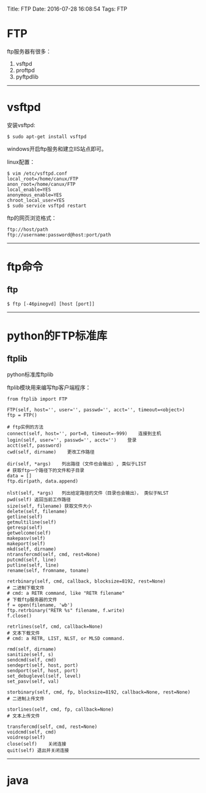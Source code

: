 Title: FTP
Date: 2016-07-28 16:08:54
Tags: FTP



# FTP

ftp服务器有很多：

1. vsftpd
2. proftpd
3. pyftpdlib

***

# vsftpd

安装vsftpd:

    $ sudo apt-get install vsftpd

windows开启ftp服务和建立IIS站点即可。

linux配置：

    $ vim /etc/vsftpd.conf
    local_root=/home/canux/FTP
    anon_root=/home/canux/FTP
    local_enable=YES
    anonymous_enable=YES
    chroot_local_user=YES
    $ sudo service vsftpd restart

ftp的网页浏览格式：

    ftp://host/path
    ftp://username:password@host:port/path

***

# ftp命令

## ftp

    $ ftp [-46pinegvd] [host [port]]

***

# python的FTP标准库

## ftplib

python标准库ftplib

ftplib模块用来编写ftp客户端程序：

    from ftplib import FTP

    FTP(self, host='', user='', passwd='', acct='', timeout=<object>)
    ftp = FTP()

    # ftp实例的方法
    connect(self, host='', port=0, timeout=-999)    连接到主机
    login(self, user='', passwd='', acct='')    登录
    acct(self, password)
    cwd(self, dirname)    更改工作路径

    dir(self, *args)    列出路径（文件也会输出）, 类似于LIST
    # 获取ftp一个路径下的文件和子目录
    data = []
    ftp.dir(path, data.append)

    nlst(self, *args)   列出给定路径的文件（目录也会输出）， 类似于NLST
    pwd(self) 返回当前工作路径
    size(self, filename) 获取文件大小
    delete(self, filename)
    getline(self)
    getmultiline(self)
    getresp(self)
    getwelcome(self)
    makepasv(self)
    makeport(self)
    mkd(self, dirname)
    ntransfercmd(self, cmd, rest=None)
    putcmd(self, line)
    putline(self, line)
    rename(self, fromname, toname)

    retrbinary(self, cmd, callback, blocksize=8192, rest=None)
    # 二进制下载文件
    # cmd: a RETR command, like "RETR filename"
    # 下载ftp服务器的文件
    f = open(filename, 'wb')
    ftp.retrbinary("RETR %s" filename, f.write)
    f.close()

    retrlines(self, cmd, callback=None)
    # 文本下载文件
    # cmd: a RETR, LIST, NLST, or MLSD command.

    rmd(self, dirname)
    sanitize(self, s)
    sendcmd(self, cmd)
    sendeprt(self, host, port)
    sendport(self, host, port)
    set_debuglevel(self, level)
    set_pasv(self, val)

    storbinary(self, cmd, fp, blocksize=8192, callback=None, rest=None)
    # 二进制上传文件

    storlines(self, cmd, fp, callback=None)
    # 文本上传文件

    transfercmd(self, cmd, rest=None)
    voidcmd(self, cmd)
    voidresp(self)
    close(self)    关闭连接
    quit(self) 退出并关闭连接

***

# java
